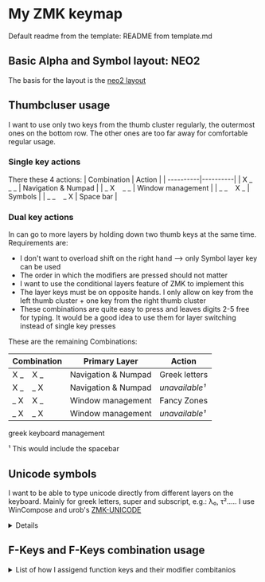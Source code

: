 # My ZMK keymap

Default readme from the template: README from template.md

## Basic Alpha and Symbol layout: NEO2
The basis for the layout is the [neo2 layout](https://www.neo-layout.org/)

## Thumbcluser usage
I want to use only two keys from the thumb cluster regularly, the outermost ones on the bottom row. The other ones are too far away for comfortable regular usage. 
### Single key actions

There these 4 actions:
| Combination | Action |
| ----------|----------|
| X _ $~~$ _ _ | Navigation & Numpad   |
| _ X $~~$ _ _ | Window management    |
| _ _ $~~$ X _ | Symbols    |
| _ _ $~~$ _ X | Space bar    |

### Dual key actions
In can go to more layers by holding down two thumb keys at the same time. Requirements are:
* I don't want to overload shift on the right hand --> only Symbol layer key can be used
* The order in which the modifiers are pressed should not matter
* I want to use the conditional layers feature of ZMK to implement this
* The layer keys must be on opposite hands. I only allow on key from the left thumb cluster + one key from the right thumb cluster
* These combinations are quite easy to press and leaves digits 2-5 free for typing. It would be a good idea to use them for layer switching instead of single key presses

These are the remaining Combinations:

| Combination |Primary Layer | Action |
| ----------|----------|----------|
| X _ $~~$ X _ | Navigation & Numpad | Greek letters |
| X _ $~~$ _ X | Navigation & Numpad | *unavailable¹*    |
| _ X $~~$ X _ | Window management | Fancy Zones  |
| _ X $~~$ _ X | Window management | *unavailable¹*  |

greek 
keyboard management

¹ This would include the spacebar <br>

## Unicode symbols
I want to be able to type unicode directly from different layers on the keyboard. Mainly for greek letters, super and subscript, e.g.: λ₀, τ²..... I use WinCompose and urob's [ZMK-UNICODE](https://github.com/urob/zmk-unicode)

<details>
<summary> Details </summary>
  
In the *.keymap file, add:
```
&uc {
  default-mode = <UC_MODE_WIN_COMPOSE>;  // Default to WinCompose input system
  win-compose-key = <F14>;        // Overwrite WinCompose compose key
};
```

In the keymap, put the following code:
```
&uc 0x3BF 0x39F
```
The second code is the one that gets processed when shifted.

</details>


## F-Keys and F-Keys combination usage
<details>
<summary> List of how I assigend function keys and their modifier combitanios </summary>
  
| Combination | Action |
| ----------|----------|
| F13 |  Mousless Overlay  |
| F14 |  WinCompose compose key |
| WIN+F15 |  PowerToys Command Palette  |
| WIN+SHIFT+F15 | PowerToys Window Walker |
| F16 |  unassigned  |
| F17 |  unassigned  |
| F18 |  unassigned  |
| F19 |  unassigned  |
| F20 |  unassigned  |
| F21 |  unassigned  |
| F22 |  unassigned  |
| F23 |  unassigned  |
| F24 |  unassigned  |

</details>
